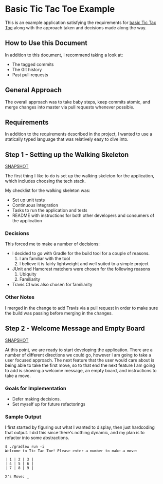 # Basic Tic Tac Toe Example

This is an example application satisfying the requirements for [basic Tic Tac Toe][basic_ttt] along with the approach taken and decisions made along the way.

## How to Use this Document

In addition to this document, I recommend taking a look at:

 * The tagged commits
 * The Git history
 * Past pull requests

## General Approach

The overall approach was to take baby steps, keep commits atomic, and merge changes into master via pull requests whenever possible.

## Requirements

In addition to the requirements described in the project, I wanted to use a statically typed language that was relatively easy to dive into.

## Step 1 - Setting up the Walking Skeleton

[SNAPSHOT](https://github.com/ericmeyer/TicTacToeJava/tree/01-create-walking-skeleton)

The first thing I like to do is set up the walking skeleton for the application, which includes choosing the tech stack.

My checklist for the walking skeleton was:

 * Set up unit tests
 * Continuous Integration
 * Tasks to run the application and tests
 * README with instructions for both other developers and consumers of the application

### Decisions

This forced me to make a number of decisions:

 * I decided to go with Gradle for the build tool for a couple of reasons.
    1. I am familiar with the tool
    2. I believe it is fairly lightweight and well suited to a simple project
 * JUnit and Hamcrest matchers were chosen for the following reasons
    1. Ubiquity
    2. Familiarity
 * Travis CI was also chosen for familiarity

### Other Notes

I merged in the change to add Travis via a pull request in order to make sure the build was passing before merging in the changes.

## Step 2 - Welcome Message and Empty Board

[SNAPSHOT](https://github.com/ericmeyer/TicTacToeJava/tree/02-welcome-message)

At this point, we are ready to start developing the application. There are a number of different directions we could go, however I am going to take a user focused approach. The next feature that the user would care about is being able to take the first move, so to that end the next feature I am going to add is showing a welcome message, an empty board, and instructions to take a move.

### Goals for Implementation

 * Defer making decisions.
 * Set myself up for future refactorings

### Sample Output

I first started by figuring out what I wanted to display, then just hardcoding that output. I did this since there's nothing dynamic, and my plan is to refactor into some abstractions.

```
$ ./gradlew run -i
Welcome to Tic Tac Toe! Please enter a number to make a move:

| 1 | 2 | 3 |
| 4 | 5 | 6 |
| 7 | 8 | 9 |

X's Move: _
```

[basic_ttt]: https://github.com/8thlight/apprenticeship_syllabus/blob/master/crafter/projects/tic_tac_toe/tic_tac_toe_basic.md

